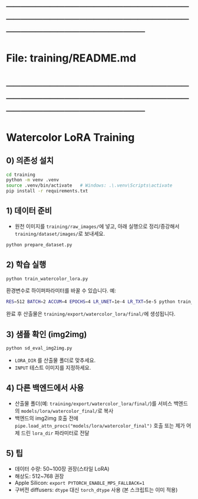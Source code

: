 # ─────────────────────────────────────────────────────────────────────
# File: training/README.md
# ─────────────────────────────────────────────────────────────────────

# Watercolor LoRA Training

## 0) 의존성 설치
```bash
cd training
python -m venv .venv
source .venv/bin/activate   # Windows: .\.venv\Scripts\activate
pip install -r requirements.txt
```

## 1) 데이터 준비
- 원천 이미지를 `training/raw_images/`에 넣고, 아래 실행으로 정리/증강해서 `training/dataset/images/`로 보내세요.
```bash
python prepare_dataset.py
```

## 2) 학습 실행
```bash
python train_watercolor_lora.py
```
환경변수로 하이퍼파라미터를 바꿀 수 있습니다. 예:
```bash
RES=512 BATCH=2 ACCUM=4 EPOCHS=4 LR_UNET=1e-4 LR_TXT=5e-5 python train_watercolor_lora.py
```

완료 후 산출물은 `training/export/watercolor_lora/final/`에 생성됩니다.

## 3) 샘플 확인 (img2img)
```bash
python sd_eval_img2img.py
```
- `LORA_DIR` 를 산출물 폴더로 맞추세요.
- `INPUT` 테스트 이미지를 지정하세요.

## 4) 다른 백엔드에서 사용
- 산출물 폴더(예: `training/export/watercolor_lora/final/`)를 서비스 백엔드의 `models/lora/watercolor_final/`로 복사
- 백엔드의 img2img 호출 전에 `pipe.load_attn_procs("models/lora/watercolor_final")` 호출 또는 제가 어제 드린 `lora_dir` 파라미터로 전달

## 5) 팁
- 데이터 수량: 50~100장 권장(스타일 LoRA)
- 해상도: 512~768 권장
- Apple Silicon: `export PYTORCH_ENABLE_MPS_FALLBACK=1`
- 구버전 diffusers: `dtype` 대신 `torch_dtype` 사용 (본 스크립트는 이미 적용)
